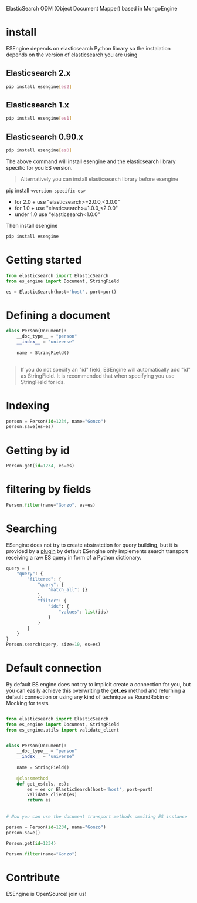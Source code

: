 ElasticSearch ODM (Object Document Mapper) based in MongoEngine
 

# install

ESEngine depends on elasticsearch Python library so the instalation depends on the version of elasticsearch you are using


## Elasticsearch 2.x

```bash
pip install esengine[es2]
```

## Elasticsearch 1.x

```bash
pip install esengine[es1]
```

## Elasticsearch 0.90.x

```bash
pip install esengine[es0]
```

The above command will install esengine and the elasticsearch library specific for you ES version.


> Alternatively you can install elasticsearch library before esengine

pip install ``<version-specific-es>`` 

- for 2.0 + use "elasticsearch>=2.0.0,<3.0.0"
- for 1.0 + use "elasticsearch>=1.0.0,<2.0.0"
- under 1.0 use "elasticsearch<1.0.0"

Then install esengine

```bash
pip install esengine
```

# Getting started

```python
from elasticsearch import ElasticSearch
from es_engine import Document, StringField

es = ElasticSearch(host='host', port=port)
```

# Defining a document

```python
class Person(Document):
    __doc_type__ = "person"
    __index__ = "universe"
    
    name = StringField()
    
```

> If you do not specify an "id" field, ESEngine will automatically add "id" as StringField. It is recommended that when specifying you use StringField for ids.

# Indexing

```python
person = Person(id=1234, name="Gonzo")
person.save(es=es)
```

# Getting by id

```python
Person.get(id=1234, es=es)
```

# filtering by fields

```python
Person.filter(name="Gonzo", es=es)
```

# Searching

ESengine does not try to create abstratction for query building, but it is provided by a [plugin](http://plugin) 
by default ESengine only implements search transport receiving a raw ES query in form of a Python dictionary.

```python
query = {
    "query": {
        "filtered": {
            "query": {
                "match_all": {}
            },
            "filter": {
                "ids": {
                    "values": list(ids)
                }
            }
        }
    }
}
Person.search(query, size=10, es=es)
```

# Default connection

By default ES engine does not try to implicit create a connection for you, but you can easily achieve this overwriting the **get_es** method and returning a default connection or using any kind of technique as RoundRobin or Mocking for tests

```python

from elasticsearch import ElasticSearch
from es_engine import Document, StringField
from es_engine.utils import validate_client


class Person(Document):
    __doc_type__ = "person"
    __index__ = "universe"
    
    name = StringField()
    
    @classmethod
    def get_es(cls, es):
        es = es or ElasticSearch(host='host', port=port)
        validate_client(es)
        return es
        
        
# Now you can use the document transport methods ommiting ES instance

person = Person(id=1234, name="Gonzo")
person.save()
         
Person.get(id=1234)

Person.filter(name="Gonzo")

```

# Contribute

ESEngine is OpenSource! join us!